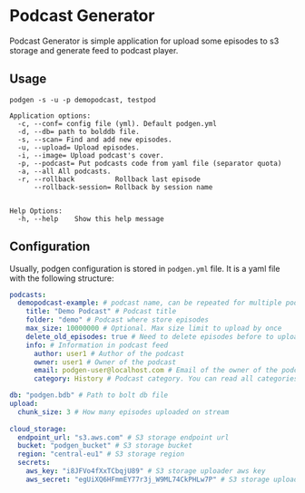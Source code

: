 # Podcast Generator

Podcast Generator is simple application for upload some episodes to s3 storage and generate feed to podcast player.

## Usage

`podgen -s -u -p demopodcast, testpod`

```
Application options:
  -c, --conf= config file (yml). Default podgen.yml
  -d, --db= path to bolddb file.
  -s, --scan= Find and add new episodes.
  -u, --upload= Upload episodes.
  -i, --image= Upload podcast's cover.
  -p, --podcast= Put podcasts code from yaml file (separator quota)
  -a, --all All podcasts.
  -r, --rollback          Rollback last episode
      --rollback-session= Rollback by session name
  

Help Options:
  -h, --help    Show this help message
```


## Configuration

Usually, podgen configuration is stored in `podgen.yml` file. It is a yaml file with the following structure:

```yaml
podcasts:
  demopodcast-example: # podcast name, can be repeated for multiple podcasts
    title: "Demo Podcast" # Podcast title
    folder: "demo" # Podcast where store episodes
    max_size: 10000000 # Optional. Max size limit to upload by once
    delete_old_episodes: true # Need to delete episodes before to upload new
    info: # Information in podcast feed
      author: user1 # Author of the podcast 
      owner: user1 # Owner of the podcast
      email: podgen-user@localhost.com # Email of the owner of the podcast
      category: History # Podcast category. You can read all categories in apple support information https://podcasters.apple.com/support/1691-apple-podcasts-categories 

db: "podgen.bdb" # Path to bolt db file
upload:
  chunk_size: 3 # How many episodes uploaded on stream
  
cloud_storage:
  endpoint_url: "s3.aws.com" # S3 storage endpoint url
  bucket: "podgen_bucket" # S3 storage bucket
  region: "central-eu1" # S3 storage region
  secrets:
    aws_key: "i8JFVo4fXxTCbqjU89" # S3 storage uploader aws key
    aws_secret: "egUiXQ6HFmmEY77r3j_W9ML74CkPHLw7P" # S3 storage uploader aws secret